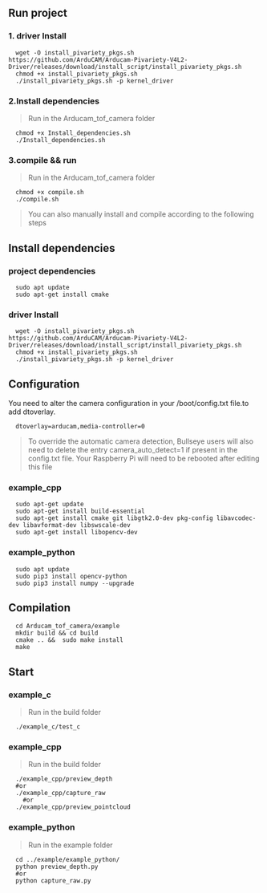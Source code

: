 ## Run project 
### 1. driver Install
```Shell
  wget -O install_pivariety_pkgs.sh https://github.com/ArduCAM/Arducam-Pivariety-V4L2-Driver/releases/download/install_script/install_pivariety_pkgs.sh
  chmod +x install_pivariety_pkgs.sh
  ./install_pivariety_pkgs.sh -p kernel_driver
```
### 2.Install dependencies
> Run in the Arducam_tof_camera folder
```Shell
  chmod +x Install_dependencies.sh
  ./Install_dependencies.sh
```
### 3.compile && run
> Run in the Arducam_tof_camera folder
```Shell
  chmod +x compile.sh
  ./compile.sh
```
> You can also manually install and compile according to the following steps
## Install dependencies
### project dependencies
```Shell
  sudo apt update
  sudo apt-get install cmake
```
### driver Install
```Shell
  wget -O install_pivariety_pkgs.sh https://github.com/ArduCAM/Arducam-Pivariety-V4L2-Driver/releases/download/install_script/install_pivariety_pkgs.sh
  chmod +x install_pivariety_pkgs.sh
  ./install_pivariety_pkgs.sh -p kernel_driver
```
## Configuration
You need to alter the camera configuration in your /boot/config.txt file.to add dtoverlay.
```Shell
  dtoverlay=arducam,media-controller=0
```
> To override the automatic camera detection, Bullseye users will also need to delete the entry camera_auto_detect=1 if present in the config.txt file. Your Raspberry Pi will need to be rebooted after editing this file
### example_cpp
```Shell
  sudo apt-get update
  sudo apt-get install build-essential
  sudo apt-get install cmake git libgtk2.0-dev pkg-config libavcodec-dev libavformat-dev libswscale-dev 
  sudo apt-get install libopencv-dev
```
### example_python
```Shell
  sudo apt update
  sudo pip3 install opencv-python
  sudo pip3 install numpy --upgrade
```
## Compilation
```Shell
  cd Arducam_tof_camera/example
  mkdir build && cd build
  cmake .. &&  sudo make install
  make
```
## Start
### example_c
> Run in the build folder
```Shell
  ./example_c/test_c
```
### example_cpp
> Run in the build folder
```Shell
  ./example_cpp/preview_depth
  #or
  ./example_cpp/capture_raw
    #or
  ./example_cpp/preview_pointcloud
```
### example_python
> Run in the example folder
```Shell
  cd ../example/example_python/
  python preview_depth.py
  #or
  python capture_raw.py
```
